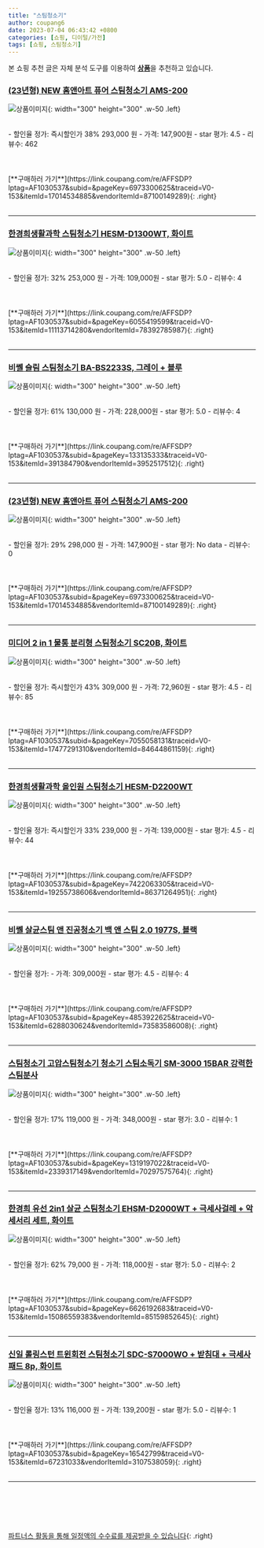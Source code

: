 ```yaml
---
title: "스팀청소기"
author: coupang6
date: 2023-07-04 06:43:42 +0800
categories: [쇼핑, 디이털/가전]
tags: [쇼핑, 스팀청소기]
---
```


본 쇼핑 추천 글은 자체 분석 도구를 이용하여 [**상품**](https://link.coupang.com/a/bao1ui)을 추천하고 있습니다.

### [(23년형) NEW 홈앤아트 퓨어 스팀청소기 AMS-200](https://link.coupang.com/re/AFFSDP?lptag=AF1030537&subid=&pageKey=6973300625&traceid=V0-153&itemId=17014534885&vendorItemId=87100149289)

![상품이미지](https://thumbnail10.coupangcdn.com/thumbnails/remote/230x230ex/image/vendor_inventory/cce8/3796b8fbf03e1e8bbef41211bd6809b0f8df1fbe75017480bf41aeea4fe4.jpg){: width="300" height="300" .w-50 .left}


<br>
- 할인율 정가: 즉시할인가 38%  293,000   원
- 가격: 147,900원
- star 평가: 4.5
- 리뷰수: 462
<br>
<br>
<br>
<br>
[**구매하러 가기**](https://link.coupang.com/re/AFFSDP?lptag=AF1030537&subid=&pageKey=6973300625&traceid=V0-153&itemId=17014534885&vendorItemId=87100149289){: .right}
<br>
<br>

---

### [한경희생활과학 스팀청소기 HESM-D1300WT, 화이트](https://link.coupang.com/re/AFFSDP?lptag=AF1030537&subid=&pageKey=6055419599&traceid=V0-153&itemId=11113714280&vendorItemId=78392785987)

![상품이미지](https://thumbnail6.coupangcdn.com/thumbnails/remote/230x230ex/image/retail/images/3832341953673121-9f4d4f22-8c51-4afb-9ca3-00e1eb5631c4.jpg){: width="300" height="300" .w-50 .left}


<br>
- 할인율 정가: 32%  253,000   원
- 가격: 109,000원
- star 평가: 5.0
- 리뷰수: 4
<br>
<br>
<br>
<br>
[**구매하러 가기**](https://link.coupang.com/re/AFFSDP?lptag=AF1030537&subid=&pageKey=6055419599&traceid=V0-153&itemId=11113714280&vendorItemId=78392785987){: .right}
<br>
<br>

---

### [비쎌 슬림 스팀청소기 BA-BS2233S, 그레이 + 블루](https://link.coupang.com/re/AFFSDP?lptag=AF1030537&subid=&pageKey=133135333&traceid=V0-153&itemId=391384790&vendorItemId=3952517512)

![상품이미지](https://thumbnail6.coupangcdn.com/thumbnails/remote/230x230ex/image/product/image/vendoritem/2018/12/14/3952517512/36f0502a-6a49-4342-bb9b-7c913423ef77.jpg){: width="300" height="300" .w-50 .left}


<br>
- 할인율 정가: 61%  130,000   원
- 가격: 228,000원
- star 평가: 5.0
- 리뷰수: 4
<br>
<br>
<br>
<br>
[**구매하러 가기**](https://link.coupang.com/re/AFFSDP?lptag=AF1030537&subid=&pageKey=133135333&traceid=V0-153&itemId=391384790&vendorItemId=3952517512){: .right}
<br>
<br>

---

### [(23년형) NEW 홈앤아트 퓨어 스팀청소기 AMS-200](https://link.coupang.com/re/AFFSDP?lptag=AF1030537&subid=&pageKey=6973300625&traceid=V0-153&itemId=17014534885&vendorItemId=87100149289)

![상품이미지](https://thumbnail10.coupangcdn.com/thumbnails/remote/230x230ex/image/vendor_inventory/cce8/3796b8fbf03e1e8bbef41211bd6809b0f8df1fbe75017480bf41aeea4fe4.jpg){: width="300" height="300" .w-50 .left}


<br>
- 할인율 정가: 29%  298,000   원
- 가격: 147,900원
- star 평가: No data
- 리뷰수: 0
<br>
<br>
<br>
<br>
[**구매하러 가기**](https://link.coupang.com/re/AFFSDP?lptag=AF1030537&subid=&pageKey=6973300625&traceid=V0-153&itemId=17014534885&vendorItemId=87100149289){: .right}
<br>
<br>

---

### [미디어 2 in 1 물통 분리형 스팀청소기 SC20B, 화이트](https://link.coupang.com/re/AFFSDP?lptag=AF1030537&subid=&pageKey=7055058131&traceid=V0-153&itemId=17477291310&vendorItemId=84644861159)

![상품이미지](https://thumbnail9.coupangcdn.com/thumbnails/remote/230x230ex/image/retail/images/3308243982448895-a5638a69-81be-4537-b2db-443f49cabdc7.jpg){: width="300" height="300" .w-50 .left}


<br>
- 할인율 정가: 즉시할인가 43%  309,000   원
- 가격: 72,960원
- star 평가: 4.5
- 리뷰수: 85
<br>
<br>
<br>
<br>
[**구매하러 가기**](https://link.coupang.com/re/AFFSDP?lptag=AF1030537&subid=&pageKey=7055058131&traceid=V0-153&itemId=17477291310&vendorItemId=84644861159){: .right}
<br>
<br>

---

### [한경희생활과학 올인원 스팀청소기 HESM-D2200WT](https://link.coupang.com/re/AFFSDP?lptag=AF1030537&subid=&pageKey=7422063305&traceid=V0-153&itemId=19255738606&vendorItemId=86371264951)

![상품이미지](https://thumbnail8.coupangcdn.com/thumbnails/remote/230x230ex/image/vendor_inventory/9c9c/1b12a831b14776bc5ba43ce002bd277c80d11175e0dca88fc9ac79fd5745.jpg){: width="300" height="300" .w-50 .left}


<br>
- 할인율 정가: 즉시할인가 33%  239,000   원
- 가격: 139,000원
- star 평가: 4.5
- 리뷰수: 44
<br>
<br>
<br>
<br>
[**구매하러 가기**](https://link.coupang.com/re/AFFSDP?lptag=AF1030537&subid=&pageKey=7422063305&traceid=V0-153&itemId=19255738606&vendorItemId=86371264951){: .right}
<br>
<br>

---

### [비쎌 살균스팀 앤 진공청소기 백 앤 스팀 2.0 1977S, 블랙](https://link.coupang.com/re/AFFSDP?lptag=AF1030537&subid=&pageKey=4853922625&traceid=V0-153&itemId=6288030624&vendorItemId=73583586008)

![상품이미지](https://thumbnail10.coupangcdn.com/thumbnails/remote/230x230ex/image/retail/images/2021/01/21/15/5/3b0d20e5-beb1-434b-9e06-53afe689aeba.jpg){: width="300" height="300" .w-50 .left}


<br>
- 할인율 정가: 
- 가격: 309,000원
- star 평가: 4.5
- 리뷰수: 4
<br>
<br>
<br>
<br>
[**구매하러 가기**](https://link.coupang.com/re/AFFSDP?lptag=AF1030537&subid=&pageKey=4853922625&traceid=V0-153&itemId=6288030624&vendorItemId=73583586008){: .right}
<br>
<br>

---

### [스팀청소기 고압스팀청소기 청소기 스팀소독기 SM-3000 15BAR 강력한스팀분사](https://link.coupang.com/re/AFFSDP?lptag=AF1030537&subid=&pageKey=1319197022&traceid=V0-153&itemId=2339317149&vendorItemId=70297575764)

![상품이미지](https://thumbnail6.coupangcdn.com/thumbnails/remote/230x230ex/image/vendor_inventory/ca5d/dc5485f63a09c7a7f33cfaf4f48f1d7746bf0652198afb992fc37928a196.jpg){: width="300" height="300" .w-50 .left}


<br>
- 할인율 정가: 17%  119,000   원
- 가격: 348,000원
- star 평가: 3.0
- 리뷰수: 1
<br>
<br>
<br>
<br>
[**구매하러 가기**](https://link.coupang.com/re/AFFSDP?lptag=AF1030537&subid=&pageKey=1319197022&traceid=V0-153&itemId=2339317149&vendorItemId=70297575764){: .right}
<br>
<br>

---

### [한경희 유선 2in1 살균 스팀청소기 EHSM-D2000WT + 극세사걸레 + 악세서리 세트, 화이트](https://link.coupang.com/re/AFFSDP?lptag=AF1030537&subid=&pageKey=6626192683&traceid=V0-153&itemId=15086559383&vendorItemId=85159852645)

![상품이미지](https://thumbnail10.coupangcdn.com/thumbnails/remote/230x230ex/image/vendor_inventory/95a8/f0e9983d5dc9cd2e198d17c2d5f1547074108fb35c3878af2c141d13d093.jpg){: width="300" height="300" .w-50 .left}


<br>
- 할인율 정가: 62%  79,000   원
- 가격: 118,000원
- star 평가: 5.0
- 리뷰수: 2
<br>
<br>
<br>
<br>
[**구매하러 가기**](https://link.coupang.com/re/AFFSDP?lptag=AF1030537&subid=&pageKey=6626192683&traceid=V0-153&itemId=15086559383&vendorItemId=85159852645){: .right}
<br>
<br>

---

### [신일 롤링스턴 트윈회전 스팀청소기 SDC-S7000WO + 받침대 + 극세사패드 8p, 화이트](https://link.coupang.com/re/AFFSDP?lptag=AF1030537&subid=&pageKey=16542799&traceid=V0-153&itemId=67231033&vendorItemId=3107538059)

![상품이미지](https://thumbnail6.coupangcdn.com/thumbnails/remote/230x230ex/image/retail/images/1704714571065992-0d1c2db8-fcd9-45d0-98ab-ff434344ab08.jpg){: width="300" height="300" .w-50 .left}


<br>
- 할인율 정가: 13%  116,000   원
- 가격: 139,200원
- star 평가: 5.0
- 리뷰수: 1
<br>
<br>
<br>
<br>
[**구매하러 가기**](https://link.coupang.com/re/AFFSDP?lptag=AF1030537&subid=&pageKey=16542799&traceid=V0-153&itemId=67231033&vendorItemId=3107538059){: .right}
<br>
<br>

---
<br><br><br><br><br> [파트너스 활동을 통해 일정액의 수수료를 제공받을 수 있습니다](https://link.coupang.com/a/bao1ui){: .right}